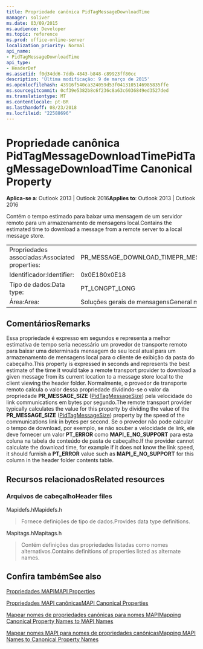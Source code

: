 ```yaml
---
title: Propriedade canônica PidTagMessageDownloadTime
manager: soliver
ms.date: 03/09/2015
ms.audience: Developer
ms.topic: reference
ms.prod: office-online-server
localization_priority: Normal
api_name:
- PidTagMessageDownloadTime
api_type:
- HeaderDef
ms.assetid: f0d34dd6-7ddb-4843-b848-c89923ff80cc
description: 'Última modificação: 9 de março de 2015'
ms.openlocfilehash: 43916f540ca324059d53f0413105146985835ffe
ms.sourcegitcommit: 0cf39e5382b8c6f236c8a63c6036849ed3527ded
ms.translationtype: MT
ms.contentlocale: pt-BR
ms.lasthandoff: 08/23/2018
ms.locfileid: "22588696"
---
```

# <a name="pidtagmessagedownloadtime-canonical-property"></a><span data-ttu-id="18fb3-103">Propriedade canônica PidTagMessageDownloadTime</span><span class="sxs-lookup"><span data-stu-id="18fb3-103">PidTagMessageDownloadTime Canonical Property</span></span>

  
  
<span data-ttu-id="18fb3-104">**Aplica-se a**: Outlook 2013 | Outlook 2016</span><span class="sxs-lookup"><span data-stu-id="18fb3-104">**Applies to**: Outlook 2013 | Outlook 2016</span></span> 
  
<span data-ttu-id="18fb3-105">Contém o tempo estimado para baixar uma mensagem de um servidor remoto para um armazenamento de mensagens local.</span><span class="sxs-lookup"><span data-stu-id="18fb3-105">Contains the estimated time to download a message from a remote server to a local message store.</span></span> 
  
|||
|:-----|:-----|
|<span data-ttu-id="18fb3-106">Propriedades associadas:</span><span class="sxs-lookup"><span data-stu-id="18fb3-106">Associated properties:</span></span>  <br/> |<span data-ttu-id="18fb3-107">PR_MESSAGE_DOWNLOAD_TIME</span><span class="sxs-lookup"><span data-stu-id="18fb3-107">PR_MESSAGE_DOWNLOAD_TIME</span></span>  <br/> |
|<span data-ttu-id="18fb3-108">Identificador:</span><span class="sxs-lookup"><span data-stu-id="18fb3-108">Identifier:</span></span>  <br/> |<span data-ttu-id="18fb3-109">0x0E18</span><span class="sxs-lookup"><span data-stu-id="18fb3-109">0x0E18</span></span>  <br/> |
|<span data-ttu-id="18fb3-110">Tipo de dados:</span><span class="sxs-lookup"><span data-stu-id="18fb3-110">Data type:</span></span>  <br/> |<span data-ttu-id="18fb3-111">PT_LONG</span><span class="sxs-lookup"><span data-stu-id="18fb3-111">PT_LONG</span></span>  <br/> |
|<span data-ttu-id="18fb3-112">Área:</span><span class="sxs-lookup"><span data-stu-id="18fb3-112">Area:</span></span>  <br/> |<span data-ttu-id="18fb3-113">Soluções gerais de mensagens</span><span class="sxs-lookup"><span data-stu-id="18fb3-113">General messaging</span></span>  <br/> |
   
## <a name="remarks"></a><span data-ttu-id="18fb3-114">Comentários</span><span class="sxs-lookup"><span data-stu-id="18fb3-114">Remarks</span></span>

<span data-ttu-id="18fb3-115">Essa propriedade é expresso em segundos e representa a melhor estimativa de tempo seria necessário um provedor de transporte remoto para baixar uma determinada mensagem de seu local atual para um armazenamento de mensagens local para o cliente de exibição da pasta do cabeçalho.</span><span class="sxs-lookup"><span data-stu-id="18fb3-115">This property is expressed in seconds and represents the best estimate of the time it would take a remote transport provider to download a given message from its current location to a message store local to the client viewing the header folder.</span></span> <span data-ttu-id="18fb3-116">Normalmente, o provedor de transporte remoto calcula o valor dessa propriedade dividindo-se o valor da propriedade **PR_MESSAGE_SIZE** ([PidTagMessageSize](pidtagmessagesize-canonical-property.md)) pela velocidade do link communications em bytes por segundo.</span><span class="sxs-lookup"><span data-stu-id="18fb3-116">The remote transport provider typically calculates the value for this property by dividing the value of the **PR_MESSAGE_SIZE** ([PidTagMessageSize](pidtagmessagesize-canonical-property.md)) property by the speed of the communications link in bytes per second.</span></span> <span data-ttu-id="18fb3-117">Se o provedor não pode calcular o tempo de download, por exemplo, se não souber a velocidade de link, ele deve fornecer um valor **PT_ERROR** como **MAPI_E_NO_SUPPORT** para esta coluna na tabela de conteúdo de pasta de cabeçalho.</span><span class="sxs-lookup"><span data-stu-id="18fb3-117">If the provider cannot calculate the download time, for example if it does not know the link speed, it should furnish a **PT_ERROR** value such as **MAPI_E_NO_SUPPORT** for this column in the header folder contents table.</span></span> 
  
## <a name="related-resources"></a><span data-ttu-id="18fb3-118">Recursos relacionados</span><span class="sxs-lookup"><span data-stu-id="18fb3-118">Related resources</span></span>

### <a name="header-files"></a><span data-ttu-id="18fb3-119">Arquivos de cabeçalho</span><span class="sxs-lookup"><span data-stu-id="18fb3-119">Header files</span></span>

<span data-ttu-id="18fb3-120">Mapidefs.h</span><span class="sxs-lookup"><span data-stu-id="18fb3-120">Mapidefs.h</span></span>
  
> <span data-ttu-id="18fb3-121">Fornece definições de tipo de dados.</span><span class="sxs-lookup"><span data-stu-id="18fb3-121">Provides data type definitions.</span></span>
    
<span data-ttu-id="18fb3-122">Mapitags.h</span><span class="sxs-lookup"><span data-stu-id="18fb3-122">Mapitags.h</span></span>
  
> <span data-ttu-id="18fb3-123">Contém definições das propriedades listadas como nomes alternativos.</span><span class="sxs-lookup"><span data-stu-id="18fb3-123">Contains definitions of properties listed as alternate names.</span></span>
    
## <a name="see-also"></a><span data-ttu-id="18fb3-124">Confira também</span><span class="sxs-lookup"><span data-stu-id="18fb3-124">See also</span></span>



[<span data-ttu-id="18fb3-125">Propriedades MAPI</span><span class="sxs-lookup"><span data-stu-id="18fb3-125">MAPI Properties</span></span>](mapi-properties.md)
  
[<span data-ttu-id="18fb3-126">Propriedades MAPI canônicas</span><span class="sxs-lookup"><span data-stu-id="18fb3-126">MAPI Canonical Properties</span></span>](mapi-canonical-properties.md)
  
[<span data-ttu-id="18fb3-127">Mapear nomes de propriedades canônicas para nomes MAPI</span><span class="sxs-lookup"><span data-stu-id="18fb3-127">Mapping Canonical Property Names to MAPI Names</span></span>](mapping-canonical-property-names-to-mapi-names.md)
  
[<span data-ttu-id="18fb3-128">Mapear nomes MAPI para nomes de propriedades canônicas</span><span class="sxs-lookup"><span data-stu-id="18fb3-128">Mapping MAPI Names to Canonical Property Names</span></span>](mapping-mapi-names-to-canonical-property-names.md)

